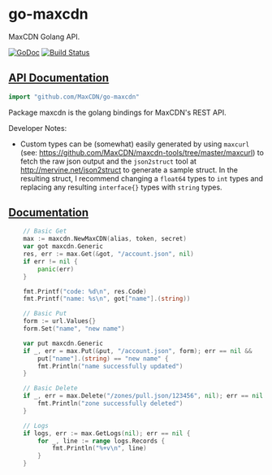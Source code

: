 # go-maxcdn

MaxCDN Golang API.

[![GoDoc](https://godoc.org/github.com/MaxCDN/go-maxcdn?status.png)](https://godoc.org/github.com/MaxCDN/go-maxcdn) [![Build Status](https://travis-ci.org/MaxCDN/go-maxcdn.svg)](https://travis-ci.org/MaxCDN/go-maxcdn)

## [API Documentation](http://godoc.org/github.com/MaxCDN/go-maxcdn)

```go
import "github.com/MaxCDN/go-maxcdn"
```

Package maxcdn is the golang bindings for MaxCDN's REST API.

Developer Notes:

- Custom types can be (somewhat) easily generated by using `maxcurl` (see:
https://github.com/MaxCDN/maxcdn-tools/tree/master/maxcurl) to fetch the
raw json output and the `json2struct` tool at http://mervine.net/json2struct to
generate a sample struct. In the resulting struct, I recommend changing a
`float64` types to `int` types and replacing any resulting `interface{}` types
with `string` types.

## [Documentation](http://godoc.org/github.com/MaxCDN/go-maxcdn)

```go
	// Basic Get
	max := maxcdn.NewMaxCDN(alias, token, secret)
	var got maxcdn.Generic
	res, err := max.Get(&got, "/account.json", nil)
	if err != nil {
		panic(err)
	}

	fmt.Printf("code: %d\n", res.Code)
	fmt.Printf("name: %s\n", got["name"].(string))

	// Basic Put
	form := url.Values{}
	form.Set("name", "new name")

	var put maxcdn.Generic
	if _, err = max.Put(&put, "/account.json", form); err == nil &&
		put["name"].(string) == "new name" {
		fmt.Println("name successfully updated")
	}

	// Basic Delete
	if _, err = max.Delete("/zones/pull.json/123456", nil); err == nil {
		fmt.Println("zone successfully deleted")
	}

    // Logs
    if logs, err := max.GetLogs(nil); err == nil {
        for _, line := range logs.Records {
            fmt.Println("%+v\n", line)
        }
    }
```
